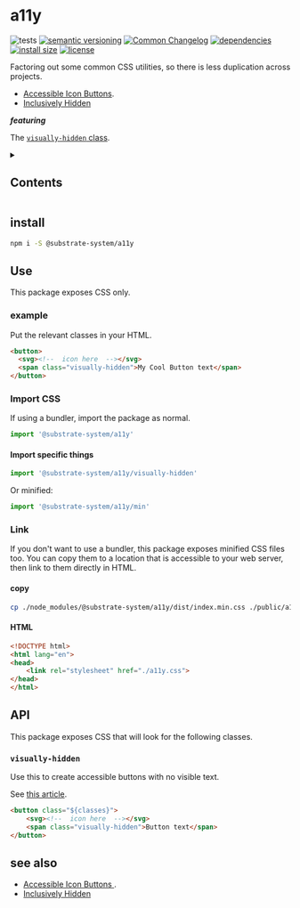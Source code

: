 # a11y
![tests](https://github.com/substrate-system/a11y/actions/workflows/nodejs.yml/badge.svg)
[![semantic versioning](https://img.shields.io/badge/semver-2.0.0-blue?logo=semver&style=flat-square)](https://semver.org/)
[![Common Changelog](https://nichoth.github.io/badge/common-changelog.svg)](./CHANGELOG.md)
[![dependencies](https://img.shields.io/badge/dependencies-zero-brightgreen.svg?style=flat-square)](package.json)
[![install size](https://flat.badgen.net/packagephobia/install/@substrate-system/a11y?cache-control=no-cache)](https://packagephobia.com/result?p=@substrate-system/a11y)
[![license](https://img.shields.io/badge/license-Polyform_Non_Commercial-26bc71?style=flat-square)](LICENSE)


Factoring out some common CSS utilities, so there is less duplication
across projects.

* [Accessible Icon Buttons](https://www.sarasoueidan.com/blog/accessible-icon-buttons/).
* [Inclusively Hidden](https://www.scottohara.me/blog/2017/04/14/inclusively-hidden.html)

**_featuring_**

The [`visually-hidden` class](#visually-hidden).

<details><summary><h2>Contents</h2></summary>

<!-- toc -->

- [install](#install)
- [Use](#use)
  * [example](#example)
  * [Import CSS](#import-css)
  * [Minified CSS](#minified-css)
- [API](#api)
  * [`visually-hidden`](#visually-hidden)
- [see also](#see-also)

<!-- tocstop -->

</details>


## install

```sh
npm i -S @substrate-system/a11y
```

## Use
This package exposes CSS only.

### example
Put the relevant classes in your HTML.

```html
<button>
  <svg><!--  icon here  --></svg>
  <span class="visually-hidden">My Cool Button text</span>
</button>
```

### Import CSS
If using a bundler, import the package as normal.

```js
import '@substrate-system/a11y'
```

#### Import specific things

```js
import '@substrate-system/a11y/visually-hidden'
```

Or minified:
```js
import '@substrate-system/a11y/min'
```

### Link
If you don't want to use a bundler, this package exposes minified CSS files too.
You can copy them to a location that is accessible to your web server, then link
to them directly in HTML.

#### copy
```sh
cp ./node_modules/@substrate-system/a11y/dist/index.min.css ./public/a11y.css
```

#### HTML
```html
<!DOCTYPE html>
<html lang="en">
<head>
    <link rel="stylesheet" href="./a11y.css">
</head>
</html>
```

## API
This package exposes CSS that will look for the following classes.

### `visually-hidden`
Use this to create accessible buttons with no visible text.

See [this article](https://www.sarasoueidan.com/blog/accessible-icon-buttons/).

```html
<button class="${classes}">
    <svg><!--  icon here  --></svg>
    <span class="visually-hidden">Button text</span>
</button>
```

## see also

* [Accessible Icon Buttons ](https://www.sarasoueidan.com/blog/accessible-icon-buttons/).
* [Inclusively Hidden](https://www.scottohara.me/blog/2017/04/14/inclusively-hidden.html)
